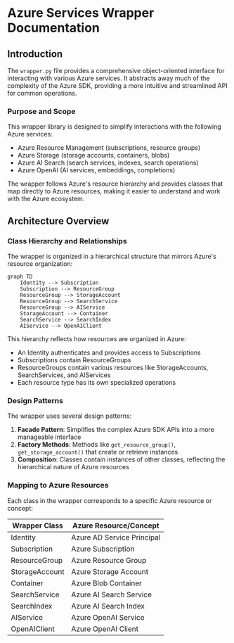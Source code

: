 # Azure Services Wrapper Documentation

## Introduction

The `wrapper.py` file provides a comprehensive object-oriented interface for interacting with various Azure services. It abstracts away much of the complexity of the Azure SDK, providing a more intuitive and streamlined API for common operations.

### Purpose and Scope

This wrapper library is designed to simplify interactions with the following Azure services:

- Azure Resource Management (subscriptions, resource groups)
- Azure Storage (storage accounts, containers, blobs)
- Azure AI Search (search services, indexes, search operations)
- Azure OpenAI (AI services, embeddings, completions)

The wrapper follows Azure's resource hierarchy and provides classes that map directly to Azure resources, making it easier to understand and work with the Azure ecosystem.

## Architecture Overview

### Class Hierarchy and Relationships

The wrapper is organized in a hierarchical structure that mirrors Azure's resource organization:

```mermaid
graph TD
    Identity --> Subscription
    Subscription --> ResourceGroup
    ResourceGroup --> StorageAccount
    ResourceGroup --> SearchService
    ResourceGroup --> AIService
    StorageAccount --> Container
    SearchService --> SearchIndex
    AIService --> OpenAIClient
```

This hierarchy reflects how resources are organized in Azure:
- An Identity authenticates and provides access to Subscriptions
- Subscriptions contain ResourceGroups
- ResourceGroups contain various resources like StorageAccounts, SearchServices, and AIServices
- Each resource type has its own specialized operations

### Design Patterns

The wrapper uses several design patterns:

1. **Facade Pattern**: Simplifies the complex Azure SDK APIs into a more manageable interface
2. **Factory Methods**: Methods like `get_resource_group()`, `get_storage_account()` that create or retrieve instances
3. **Composition**: Classes contain instances of other classes, reflecting the hierarchical nature of Azure resources

### Mapping to Azure Resources

Each class in the wrapper corresponds to a specific Azure resource or concept:

| Wrapper Class  | Azure Resource/Concept     |
| -------------- | -------------------------- |
| Identity       | Azure AD Service Principal |
| Subscription   | Azure Subscription         |
| ResourceGroup  | Azure Resource Group       |
| StorageAccount | Azure Storage Account      |
| Container      | Azure Blob Container       |
| SearchService  | Azure AI Search Service    |
| SearchIndex    | Azure AI Search Index      |
| AIService      | Azure OpenAI Service       |
| OpenAIClient   | Azure OpenAI Client        |